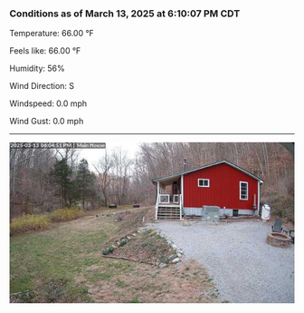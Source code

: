 ### Conditions as of March 13, 2025 at 6:10:07 PM CDT 

Temperature: 66.00 &deg;F

Feels like: 66.00 &deg;F

Humidity: 56%

Wind Direction: S

Windspeed: 0.0 mph

Wind Gust: 0.0 mph

---

<img src="./images/latest.jpeg"/>

